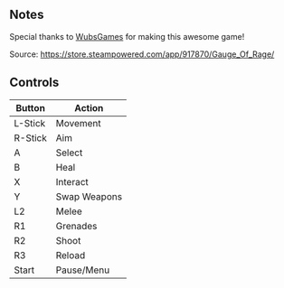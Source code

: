 ## Notes

Special thanks to [WubsGames](https://x.com/WubsGames) for making this awesome game!

Source: https://store.steampowered.com/app/917870/Gauge_Of_Rage/



## Controls

| Button | Action |
|--|--| 
|L-Stick|Movement|
|R-Stick|Aim|
|A|Select|
|B|Heal|
|X|Interact|
|Y|Swap Weapons|
|L2|Melee|
|R1|Grenades|
|R2|Shoot|
|R3|Reload|
|Start|Pause/Menu|


